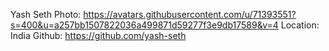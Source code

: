 Yash Seth
Photo: https://avatars.githubusercontent.com/u/71393551?s=400&u=a257bb1507822036a499871d59277f3e9db17589&v=4
Location: India
Github: https://github.com/yash-seth
